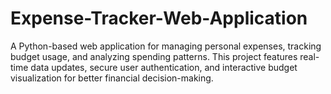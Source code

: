 # Expense-Tracker-Web-Application
A Python-based web application for managing personal expenses, tracking budget usage, and analyzing spending patterns. This project features real-time data updates, secure user authentication, and interactive budget visualization for better financial decision-making.
